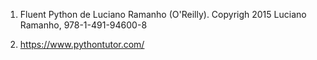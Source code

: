 1) Fluent Python de Luciano Ramanho (O'Reilly). Copyrigh 2015 Luciano Ramanho, 978-1-491-94600-8

2) https://www.pythontutor.com/


